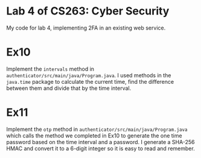 # Lab 4 of CS263: Cyber Security

My code for lab 4, implementing 2FA in an existing web service.

# Ex10

Implement the `intervals` method in `authenticator/src/main/java/Program.java`. I used methods in the `java.time` package to calculate the current time, find the difference between them and divide that by the time interval.

# Ex11

Implement the `otp` method in `authenticator/src/main/java/Program.java` which calls the method we completed in Ex10 to generate the one time password based on the time interval and a password. I generate a SHA-256 HMAC and convert it to a 6-digit integer so it is easy to read and remember.
